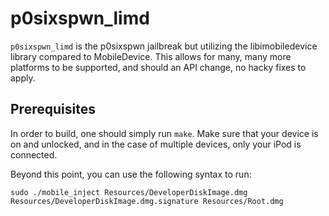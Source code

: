 # p0sixspwn_limd
`p0sixspwn_limd` is the p0sixspwn jailbreak but utilizing the libimobiledevice library compared to MobileDevice. This allows for many, many more platforms to be supported, and should an API change, no hacky fixes to apply.

## Prerequisites
In order to build, one should simply run `make`. 
Make sure that your device is on and unlocked, and in the case of multiple devices, only your iPod is connected.

Beyond this point, you can use the following syntax to run:

```
sudo ./mobile_inject Resources/DeveloperDiskImage.dmg Resources/DeveloperDiskImage.dmg.signature Resources/Root.dmg
```

